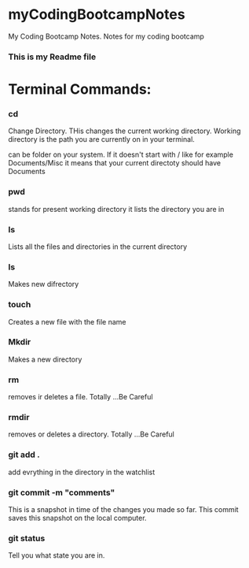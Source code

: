 # myCodingBootcampNotes
My Coding Bootcamp Notes. Notes for my coding bootcamp

### This is my Readme file

# Terminal Commands:

### cd
Change Directory. THis changes the current working directory. Working directory is the path you are currently on in your terminal.

<some directory>  can be folder on your system. If it doesn't start with / like for example Documents/Misc it means that your current directoty should have Documents

### pwd

stands for present working directory it lists the directory you are in

### ls

Lists all the files and directories in the current directory 

### ls <some directory>

Makes new difrectory

### touch <some filename>

Creates a new file with the file name

### Mkdir

Makes a new directory

### rm <filename>

removes ir deletes a file. Totally ...Be Careful 

### rmdir <directory>

removes or deletes a directory. Totally ...Be Careful 

### git add . 

add evrything in the directory in the watchlist

### git commit -m "comments"

This is a snapshot in time of the changes you made so far. This commit saves this snapshot on the local computer.

### git status 

Tell you what state you are in.





